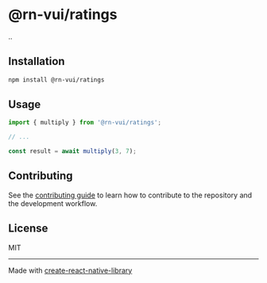 # @rn-vui/ratings

..

## Installation

```sh
npm install @rn-vui/ratings
```

## Usage


```js
import { multiply } from '@rn-vui/ratings';

// ...

const result = await multiply(3, 7);
```


## Contributing

See the [contributing guide](CONTRIBUTING.md) to learn how to contribute to the repository and the development workflow.

## License

MIT

---

Made with [create-react-native-library](https://github.com/callstack/react-native-builder-bob)
